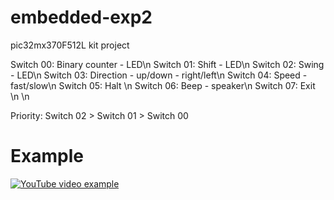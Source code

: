 ﻿# embedded-exp2

pic32mx370F512L kit project

Switch 00: Binary counter - LED\n
Switch 01: Shift - LED\n
Switch 02: Swing - LED\n
Switch 03: Direction - up/down - right/left\n
Switch 04: Speed - fast/slow\n
Switch 05: Halt \n
Switch 06: Beep - speaker\n
Switch 07: Exit \n
\n

Priority: Switch 02 > Switch 01 > Switch 00  

# Example

[![YouTube video example](https://img.youtube.com/vi/CioAtJIJ23Y/0.jpg)](https://www.youtube.com/watch?v=CioAtJIJ23Y)

